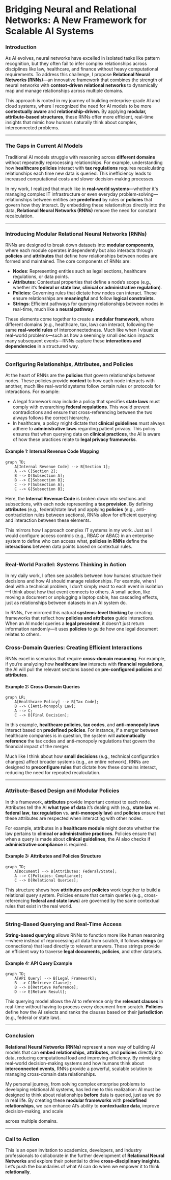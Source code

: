 

# **Bridging Neural and Relational Networks: A New Framework for Scalable AI Systems**

### **Introduction**
As AI evolves, neural networks have excelled in isolated tasks like pattern recognition, but they often fail to infer complex relationships across disciplines like law, healthcare, and finance without heavy computational requirements. To address this challenge, I propose **Relational Neural Networks (RNNs)**—an innovative framework that combines the strength of neural networks with **context-driven relational networks** to dynamically map and manage relationships across multiple domains.

This approach is rooted in my journey of building enterprise-grade AI and cloud systems, where I recognized the need for AI models to be more **contextually aware** and **relationship-driven**. By applying **modular, attribute-based structures**, these RNNs offer more efficient, real-time insights that mimic how humans naturally think about complex, interconnected problems.

---

### **The Gaps in Current AI Models**
Traditional AI models struggle with reasoning across **different domains** without repeatedly reprocessing relationships. For example, understanding how **healthcare policies** interact with **tax regulations** requires recalculating relationships each time new data is queried. This inefficiency leads to increased computational costs and slower decision-making processes.

In my work, I realized that much like in **real-world systems**—whether it's managing complex IT infrastructure or even everyday problem-solving—relationships between entities are **predefined** by rules or **policies** that govern how they interact. By embedding these relationships directly into the data, **Relational Neural Networks (RNNs)** remove the need for constant recalculation.

---

### **Introducing Modular Relational Neural Networks (RNNs)**
RNNs are designed to break down datasets into **modular components**, where each module operates independently but also interacts through **policies** and **attributes** that define how relationships between nodes are formed and maintained. The core components of RNNs are:

- **Nodes**: Representing entities such as legal sections, healthcare regulations, or data points.
- **Attributes**: Contextual properties that define a node’s scope (e.g., whether it’s **federal or state law**, **clinical or administrative regulation**).
- **Policies**: Governing rules that dictate how nodes can interact. These ensure relationships are **meaningful** and follow **logical constraints**.
- **Strings**: Efficient pathways for querying relationships between nodes in real-time, much like a **neural pathway**.

These elements come together to create a **modular framework**, where different domains (e.g., healthcare, tax, law) can interact, following the same **real-world rules** of interconnectedness. Much like when I visualize real-world problems—such as how a seemingly small decision impacts many subsequent events—RNNs capture these **interactions and dependencies** in a structured way.

---

### **Configuring Relationships, Attributes, and Policies**
At the heart of RNNs are the **policies** that govern relationships between nodes. These policies provide **context** to how each node interacts with another, much like real-world systems follow certain rules or protocols for interactions. For example:

- A legal framework may include a policy that specifies **state laws** must comply with overarching **federal regulations**. This would prevent contradictions and ensure that cross-referencing between the two always follows the correct hierarchy.
- In healthcare, a policy might dictate that **clinical guidelines** must always adhere to **administrative laws** regarding patient privacy. This policy ensures that when querying data on **clinical practices**, the AI is aware of how these practices relate to **legal privacy frameworks**.

#### **Example 1: Internal Revenue Code Mapping**

```mermaid
graph TD;
    A[Internal Revenue Code] --> B[Section 1];
    A --> C[Section 2];
    B --> D[Subsection A];
    B --> E[Subsection B];
    C --> F[Subsection A];
    C --> G[Subsection B];
```

Here, the **Internal Revenue Code** is broken down into sections and subsections, with each node representing a **tax provision**. By defining **attributes** (e.g., federal/state law) and applying **policies** (e.g., anti-contradiction rules between sections), RNNs allow for efficient querying and interaction between these elements.

This mirrors how I approach complex IT systems in my work. Just as I would configure access controls (e.g., RBAC or ABAC) in an enterprise system to define who can access what, **policies in RNNs** define the **interactions** between data points based on contextual rules.

---

### **Real-World Parallel: Systems Thinking in Action**
In my daily work, I often see parallels between how humans structure their decisions and how AI should manage relationships. For example, when I deal with a technical problem, I don’t simply react to each event in isolation—I think about how that event connects to others. A small action, like moving a document or unplugging a laptop cable, has cascading effects, just as relationships between datasets in an AI system do.

In RNNs, I’ve mirrored this natural **systems-level thinking** by creating frameworks that reflect how **policies and attributes** guide interactions. When an AI model queries a **legal precedent**, it doesn’t just return information randomly—it uses **policies** to guide how one legal document relates to others.

### **Cross-Domain Queries: Creating Efficient Interactions**
RNNs excel in scenarios that require **cross-domain reasoning**. For example, if you’re analyzing how **healthcare law** interacts with **financial regulations**, the AI will pull the relevant sections based on **pre-configured policies** and **attributes**.

#### **Example 2: Cross-Domain Queries**

```mermaid
graph LR;
    A[Healthcare Policy] --> B[Tax Code];
    B --> C[Anti-Monopoly Law];
    A --> C;
    C --> D[Final Decision];
```

In this example, **healthcare policies**, **tax codes**, and **anti-monopoly laws** interact based on **predefined policies**. For instance, if a merger between healthcare companies is in question, the system will **automatically reference** the tax codes and anti-monopoly regulations that govern the financial impact of the merger.

Much like I think about how **small decisions** (e.g., technical configuration changes) affect broader systems (e.g., an entire network), RNNs are designed to **preconfigure rules** that dictate how these domains interact, reducing the need for repeated recalculation.

---

### **Attribute-Based Design and Modular Policies**

In this framework, **attributes** provide important context to each node. Attributes tell the AI **what type of data** it’s dealing with (e.g., **state law** vs. **federal law**, **tax regulation** vs. **anti-monopoly law**) and **policies** ensure that these attributes are respected when interacting with other nodes.

For example, attributes in a **healthcare module** might denote whether the law pertains to **clinical or administrative practices**. Policies ensure that when a query is made about **clinical guidelines**, the AI also checks if **administrative compliance** is required.

#### **Example 3: Attributes and Policies Structure**

```mermaid
graph TD;
    A[Document] --> B[Attributes: Federal/State];
    A --> C[Policies: Compliance];
    C --> D[Relational Queries];
```

This structure shows how **attributes** and **policies** work together to build a relational query system. Policies ensure that certain queries (e.g., cross-referencing **federal and state laws**) are governed by the same contextual rules that exist in the real world.

---

### **String-Based Querying and Real-Time Access**
**String-based querying** allows RNNs to function more like human reasoning—where instead of reprocessing all data from scratch, it follows **strings** (or connections) that lead directly to relevant answers. These strings provide an efficient way to traverse **legal documents**, **policies**, and other datasets.

#### **Example 4: API Query Example**

```mermaid
graph TD;
    A[API Query] --> B[Legal Framework];
    B --> C[Retrieve Clause];
    B --> D[Retrieve Reference];
    D --> E[Return Result];
```

This querying model allows the AI to reference only the **relevant clauses** in real-time without having to process every document from scratch. **Policies** define how the AI selects and ranks the clauses based on their **jurisdiction** (e.g., federal or state law).

---

### **Conclusion**
**Relational Neural Networks (RNNs)** represent a new way of building AI models that can **embed relationships**, **attributes**, and **policies** directly into data, reducing computational load and improving efficiency. By mimicking real-world decision-making systems and how humans think about **interconnected events**, RNNs provide a powerful, scalable solution to managing cross-domain data relationships.

My personal journey, from solving complex enterprise problems to developing relational AI systems, has led me to this realization: AI must be designed to think about relationships **before** data is queried, just as we do in real life. By creating these **modular frameworks** with **predefined relationships**, we can enhance AI’s ability to **contextualize data**, improve decision-making, and scale

 across multiple domains.

---

### **Call to Action**
This is an open invitation to academics, developers, and industry professionals to collaborate in the further development of **Relational Neural Networks** and explore their potential to drive **cross-disciplinary insights**. Let’s push the boundaries of what AI can do when we empower it to think **relationally**.
